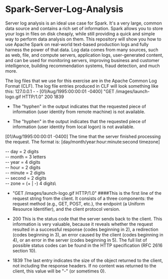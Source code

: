 # Spark-Server-Log-Analysis

Server log analysis is an ideal use case for Spark. It's a very large, common data source and contains a rich set of information. Spark allows you to store your logs in files on disk cheaply, while still providing a quick and simple way to perform data analysis on them. This repository will show you how to use Apache Spark on real-world text-based production logs and fully harness the power of that data. Log data comes from many sources, such as web, file, and compute servers, application logs, user-generated content, and can be used for monitoring servers, improving business and customer intelligence, building recommendation systems, fraud detection, and much more.

The log files that we use for this exercise are in the Apache Common Log Format (CLF). The log file entries produced in CLF will look something like this: 127.0.0.1 - - [01/Aug/1995:00:00:01 -0400] "GET /images/launch-logo.gif HTTP/1.0" 200 1839

- The "hyphen" in the output indicates that the requested piece of information (user identity from remote machine) is not available.

- The "hyphen" in the output indicates that the requested piece of information (user identity from local logon) is not available.

[01/Aug/1995:00:00:01 -0400] The time that the server finished processing the request. The format is: [day/month/year:hour:minute:second timezone]

-- day = 2 digits\
-- month = 3 letters\
-- year = 4 digits\
-- hour = 2 digits\
-- minute = 2 digits\
-- second = 2 digits\
-- zone = (+ | -) 4 digits\

- "GET /images/launch-logo.gif HTTP/1.0" ####This is the first line of the request string from the client. It consists of a three components: the request method (e.g., GET, POST, etc.), the endpoint (a Uniform Resource Identifier), and the client protocol version.

- 200 This is the status code that the server sends back to the client. This information is very valuable, because it reveals whether the request resulted in a successful response (codes beginning in 2), a redirection (codes beginning in 3), an error caused by the client (codes beginning in 4), or an error in the server (codes beginning in 5). The full list of possible status codes can be found in the HTTP specification (RFC 2616 section 10).

- 1839 The last entry indicates the size of the object returned to the client, not including the response headers. If no content was returned to the client, this value will be "-" (or sometimes 0).

